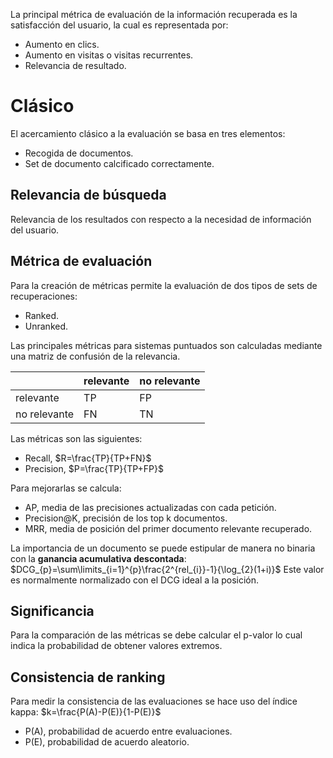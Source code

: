 La principal métrica de evaluación de la información recuperada es la satisfacción del usuario, la cual es representada por:
- Aumento en clics.
- Aumento en visitas o visitas recurrentes.
- Relevancia de resultado.

# Clásico
El acercamiento clásico a la evaluación se basa en tres elementos:
- Recogida de documentos.
- Set de documento calcificado correctamente.

## Relevancia de búsqueda
Relevancia de los resultados con respecto a la necesidad de información del usuario.
## Métrica de evaluación
Para la creación de métricas permite la evaluación de dos tipos de sets de recuperaciones:
- Ranked.
- Unranked.

Las principales métricas para sistemas puntuados son calculadas mediante una matriz de confusión de la relevancia.

|              | relevante | no relevante |
| ------------ | --------- | ------------ |
| relevante    | TP        | FP           |
| no relevante | FN        | TN           |
Las métricas son las siguientes:
- Recall, $R=\frac{TP}{TP+FN}$
- Precision, $P=\frac{TP}{TP+FP}$

Para mejorarlas se calcula:
- AP, media de las precisiones actualizadas con cada petición.
- Precision@K, precisión de los top k documentos.
- MRR, media de posición del primer documento relevante recuperado.

La importancia de un documento se puede estipular de manera no binaria con la **ganancia acumulativa descontada**:
$DCG_{p}=\sum\limits_{i=1}^{p}\frac{2^{rel_{i}}-1}{\log_{2}(1+i)}$
Este valor es normalmente normalizado con el DCG ideal a la posición.
## Significancia
Para la comparación de las métricas se debe calcular el p-valor lo cual indica la probabilidad de obtener valores extremos.
## Consistencia de ranking
Para medir la consistencia de las evaluaciones se hace uso del índice kappa:
$k=\frac{P(A)-P(E)}{1-P(E)}$
- P(A), probabilidad de acuerdo entre evaluaciones.
- P(E), probabilidad de acuerdo aleatorio.